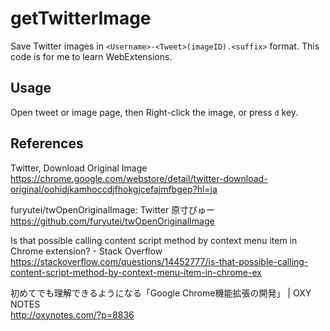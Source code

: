 # getTwitterImage

Save Twitter images in `<Username>-<Tweet>(imageID).<suffix>` format.
This code is for me to learn WebExtensions.

## Usage

Open tweet or image page, then Right-click the image, or press `d` key.

## References

Twitter, Download Original Image  
https://chrome.google.com/webstore/detail/twitter-download-original/oohidjkamhoccdjfhokgjcefajmfbgep?hl=ja

furyutei/twOpenOriginalImage: Twitter 原寸びゅー  
https://github.com/furyutei/twOpenOriginalImage

Is that possible calling content script method by context menu item in Chrome extension? - Stack Overflow  
https://stackoverflow.com/questions/14452777/is-that-possible-calling-content-script-method-by-context-menu-item-in-chrome-ex

初めてでも理解できるようになる「Google Chrome機能拡張の開発」 | OXY NOTES  
http://oxynotes.com/?p=8836
